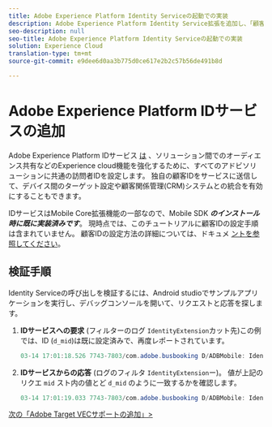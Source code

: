 ```yaml
---
title: Adobe Experience Platform Identity Serviceの起動での実装
description: Adobe Experience Platform Identity Service拡張を追加し、「顧客IDを設定」アクションを使用して顧客IDを収集する方法について説明します。 このレッスンは、「モバイルAndroidアプリケーションでのExperience cloudの実装」チュートリアルの一部です。
seo-description: null
seo-title: Adobe Experience Platform Identity Serviceの起動での実装
solution: Experience Cloud
translation-type: tm+mt
source-git-commit: e9dee6d0aa3b775d0ce617e2b2c57b56de491b8d

---
```



# Adobe Experience Platform IDサービスの追加

Adobe Experience Platform IDサービス [は](https://docs.adobe.com/content/help/en/id-service/using/home.html) 、ソリューション間でのオーディエンス共有などのExperience cloud機能を強化するために、すべてのアドビソリューションに共通の訪問者IDを設定します。  独自の顧客IDをサービスに送信して、デバイス間のターゲット設定や顧客関係管理(CRM)システムとの統合を有効にすることもできます。

IDサービスはMobile Core拡張機能の一部なので、Mobile SDK ***のインストール時に既に実装済みです***。 現時点では、このチュートリアルに顧客IDの設定手順は含まれていません。 顧客IDの設定方法の詳細については、ドキュメ [ントを参照してください](https://aep-sdks.gitbook.io/docs/using-mobile-extensions/mobile-core/identity/identity-api-reference)。

## 検証手順

Identity Serviceの呼び出しを検証するには、Android studioでサンプルアプリケーションを実行し、デバッグコンソールを開いて、リクエストと応答を探します。

1. **IDサービスへの要求** (フィルターのログ `IdentityExtension`カット先)この例では、ID (`d_mid`)は既に設定済みで、再度レポートされています。

   ```java
   03-14 17:01:18.526 7743-7803/com.adobe.busbooking D/ADBMobile: IdentityExtension - Sending request (https://dpm.demdex.net/id?d_mid=59651426340521082405908216148091920022&d_ver=2&d_orgid=7ABB3E6A5A7491460A495D61%40AdobeOrg)
   ```

1. **IDサービスからの応答** (ログのフィルタ `IdentityExtension`ー)。 値が上記のリクエ `mid` スト内の値とど `d_mid` のように一致するかを確認します。

   ```java
   03-14 17:01:19.033 7743-7803/com.adobe.busbooking D/ADBMobile: IdentityExtension - Received ID response (mid: 59651426340521082405908216148091920022, blob: j8Odv6LonN4r3an7LhD3WZrU1bUpAkFkkiY1ncBR96t2PTI, hint: 9, ttl: 604800
   ```

[次の「Adobe Target VECサポートの追加」&gt;](target-vec.md)
